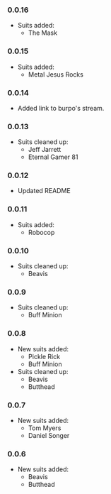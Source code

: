 ### 0.0.16
- Suits added:
  - The Mask
### 0.0.15
- Suits added:
  - Metal Jesus Rocks
### 0.0.14
- Added link to burpo's stream.
### 0.0.13
- Suits cleaned up:
  - Jeff Jarrett
  - Eternal Gamer 81
### 0.0.12
- Updated README
### 0.0.11
- Suits added:
  - Robocop
### 0.0.10
- Suits cleaned up:
  - Beavis
### 0.0.9
- Suits cleaned up:
  - Buff Minion
### 0.0.8
- New suits added:
  - Pickle Rick
  - Buff Minion
- Suits cleaned up:
  - Beavis
  - Butthead
### 0.0.7
- New suits added:
  - Tom Myers
  - Daniel Songer
### 0.0.6
- New suits added:
  - Beavis
  - Butthead
